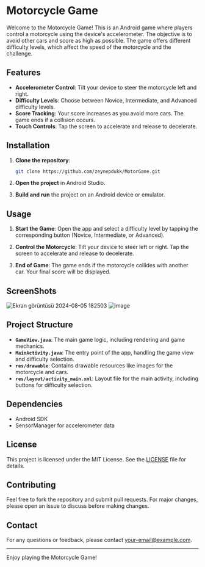 # Motorcycle Game

Welcome to the Motorcycle Game! This is an Android game where players control a motorcycle using the device's accelerometer. The objective is to avoid other cars and score as high as possible. The game offers different difficulty levels, which affect the speed of the motorcycle and the challenge.

## Features

- **Accelerometer Control**: Tilt your device to steer the motorcycle left and right.
- **Difficulty Levels**: Choose between Novice, Intermediate, and Advanced difficulty levels.
- **Score Tracking**: Your score increases as you avoid more cars. The game ends if a collision occurs.
- **Touch Controls**: Tap the screen to accelerate and release to decelerate.

## Installation

1. **Clone the repository**:

    ```bash
    git clone https://github.com/zeynepdukk/MotorGame.git
    ```

2. **Open the project** in Android Studio.

3. **Build and run** the project on an Android device or emulator.

## Usage

1. **Start the Game**: Open the app and select a difficulty level by tapping the corresponding button (Novice, Intermediate, or Advanced).

2. **Control the Motorcycle**: Tilt your device to steer left or right. Tap the screen to accelerate and release to decelerate.

3. **End of Game**: The game ends if the motorcycle collides with another car. Your final score will be displayed.
## ScreenShots
![Ekran görüntüsü 2024-08-05 182503](https://github.com/user-attachments/assets/2cb14e6c-23b0-409d-9854-76404ad7c5a4)
![image](https://github.com/user-attachments/assets/3182feb1-6bf8-4558-abec-7ddf70b4cadd)



## Project Structure

- **`GameView.java`**: The main game logic, including rendering and game mechanics.
- **`MainActivity.java`**: The entry point of the app, handling the game view and difficulty selection.
- **`res/drawable`**: Contains drawable resources like images for the motorcycle and cars.
- **`res/layout/activity_main.xml`**: Layout file for the main activity, including buttons for difficulty selection.

## Dependencies

- Android SDK
- SensorManager for accelerometer data

## License

This project is licensed under the MIT License. See the [LICENSE](LICENSE) file for details.

## Contributing

Feel free to fork the repository and submit pull requests. For major changes, please open an issue to discuss before making changes.

## Contact

For any questions or feedback, please contact [your-email@example.com](mailto:your-email@example.com).

---

Enjoy playing the Motorcycle Game!

